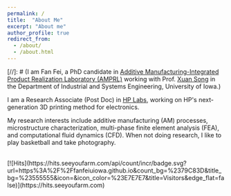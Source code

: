```yaml
---
permalink: /
title:  "About Me"
excerpt: "About me"
author_profile: true
redirect_from: 
  - /about/
  - /about.html
---
```


[//]: # (I am Fan Fei, a PhD candidate in [Additive Manufacturing-Integrated Product Realization Laboratory (AMPRL)](http://user.engineering.uiowa.edu/~xuasong/index.html) working with Prof. [Xuan Song](https://engineering.uiowa.edu/people/xuan-song) in the Department of Industrial and Systems Engineering, University of Iowa.)

I am a Research Associate (Post Doc) in [HP Labs](https://www.hp.com/us-en/hp-labs/research/overview.html#section=tabs&tab=3d), working on HP's next-generation 3D printing method for electronics. <br/>

My research interests include additive manufacturing (AM) processes, microstructure characterization, multi-phase finite element analysis (FEA), and computational fluid dynamics (CFD). When not doing research, I like to play basketball and take photography.

<br/>
[![Hits](https://hits.seeyoufarm.com/api/count/incr/badge.svg?url=https%3A%2F%2Ffanfeiuiowa.github.io&count_bg=%2379C83D&title_bg=%23555555&icon=&icon_color=%23E7E7E7&title=Visitors&edge_flat=false)](https://hits.seeyoufarm.com)